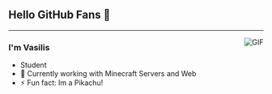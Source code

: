 ## Hello GitHub Fans 👋

---
<img align="right" alt="GIF" src="https://raw.githubusercontent.com/JoeyBling/JoeyBling/master/pic/pusheencode.gif" />

### I'm Vasilis

- Student
- 🌱 Currently working with Minecraft Servers and Web
- ⚡ Fun fact: Im a Pikachu!
